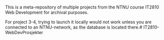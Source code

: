 This is a meta-repository of multiple projects from the NTNU course IT2810 Web Development for archival purposes.

For project 3-4, trying to launch it locally would not work unless you are connected to an NTNU-network, as the database is located there.#   I T 2 8 1 0 - W e b D e v P r o s j e k t e r  
 